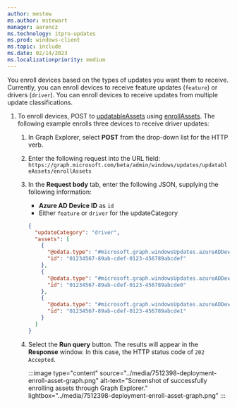 ```yaml
---
author: mestew
ms.author: mstewart
manager: aaroncz
ms.technology: itpro-updates
ms.prod: windows-client
ms.topic: include
ms.date: 02/14/2023
ms.localizationpriority: medium
---
```

<!--This file is shared by deployment-service-drivers.md and the deployment-service-feature-updates.md articles. Headings may be driven by article context. 7512398 -->

You enroll devices based on the types of updates you want them to receive. Currently, you can enroll devices to receive feature updates (`feature`) or drivers (`driver`). You can enroll devices to receive updates from multiple update classifications.

1. To enroll devices, POST to [updatableAssets](/graph/api/resources/windowsupdates-updatableasset) using [enrollAssets](/graph/api/windowsupdates-updatableasset-enrollassets). The following example enrolls three devices to receive driver updates:
   1. In Graph Explorer, select **POST** from the drop-down list for the HTTP verb.
   1. Enter the following request into the URL field: </br>
    `https://graph.microsoft.com/beta/admin/windows/updates/updatableAssets/enrollAssets`
   1. In the **Request body** tab, enter the following JSON, supplying the following information:
      - **Azure AD Device ID** as `id`
      - Either `feature` or `driver` for the updateCategory

      ```json
      {
        "updateCategory": "driver",
        "assets": [
          {
            "@odata.type": "#microsoft.graph.windowsUpdates.azureADDevice",
            "id": "01234567-89ab-cdef-0123-456789abcdef"
          },
          {
            "@odata.type": "#microsoft.graph.windowsUpdates.azureADDevice",
            "id": "01234567-89ab-cdef-0123-456789abcde0"
          },
          {
            "@odata.type": "#microsoft.graph.windowsUpdates.azureADDevice",
            "id": "01234567-89ab-cdef-0123-456789abcde1"
          }
        ]
      }
      ```

   1. Select the **Run query** button. The results will appear in the **Response** window. In this case, the HTTP status code of `202 Accepted`.

       :::image type="content" source="../media/7512398-deployment-enroll-asset-graph.png" alt-text="Screenshot of successfully enrolling assets through Graph Explorer." lightbox="../media/7512398-deployment-enroll-asset-graph.png" :::
